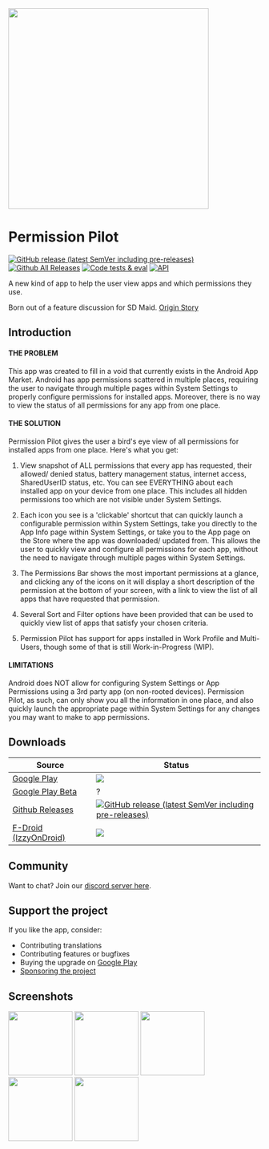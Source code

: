 <img src="https://github.com/d4rken-org/permission-pilot/raw/main/.github/assets/app_banner.png" width="400">

# Permission Pilot

[![GitHub release (latest SemVer including pre-releases)](https://img.shields.io/github/v/release/d4rken-org/permission-pilot?include_prereleases)](https://github.com/d4rken-org/permission-pilot/releases/latest)
[![Github All Releases](https://img.shields.io/github/downloads/d4rken-org/permission-pilot/total.svg)]()
[![Code tests & eval](https://github.com/d4rken-org/permission-pilot/actions/workflows/code-checks.yml/badge.svg)](https://github.com/d4rken-org/permission-pilot/actions/workflows/code-checks.yml)
[![API](https://img.shields.io/badge/API-21%2B-brightgreen.svg?style=flat)](https://android-arsenal.com/api?level=19)

A new kind of app to help the user view apps and which permissions they use.

Born out of a feature discussion for SD Maid. [Origin Story](https://github.com/d4rken-org/permission-pilot/issues/1)

## Introduction

#### THE PROBLEM

This app was created to fill in a void that currently exists in the Android App Market. Android has app permissions scattered in multiple places, requiring the user to navigate through multiple pages within System Settings to properly configure permissions for installed apps. Moreover, there is no way to view the status of all permissions for any app from one place.


#### THE SOLUTION

Permission Pilot gives the user a bird's eye view of all permissions for installed apps from one place. Here's what you get:

1. View snapshot of ALL permissions that every app has requested, their allowed/ denied status, battery management status, internet access, SharedUserID status, etc. You can see EVERYTHING about each installed app on your device from one place. This includes all hidden permissions too which are not visible under System Settings.

2. Each icon you see is a 'clickable' shortcut that can quickly launch a configurable permission within System Settings, take you directly to the App Info page within System Settings, or take you to the App page on the Store where the app was downloaded/ updated from. This allows the user to quickly view and configure all permissions for each app, without the need to navigate through multiple pages within System Settings.

3. The Permissions Bar shows the most important permissions at a glance, and clicking any of the icons on it will display a short description of the permission at the bottom of your screen, with a link to view the list of all apps that have requested that permission.

4. Several Sort and Filter options have been provided that can be used to quickly view list of apps that satisfy your chosen criteria.

5. Permission Pilot has support for apps installed in Work Profile and Multi-Users, though some of that is still Work-in-Progress (WIP).
 

#### LIMITATIONS

Android does NOT allow for configuring System Settings or App Permissions using a 3rd party app (on non-rooted devices). Permission Pilot, as such, can only show you all the information in one place, and also quickly launch the appropriate page within System Settings for any changes you may want to make to app permissions.


## Downloads
| Source                | Status |
|-----------------------|--------|
| [Google Play](https://play.google.com/store/apps/details?id=eu.darken.myperm) | [![](https://img.shields.io/endpoint?color=green&logo=google-play&logoColor=green&url=https%3A%2F%2Fplayshields.herokuapp.com%2Fplay%3Fi%3Deu.darken.myperm%26l%3DAndroid%26m%3D%24version)](https://play.google.com/store/apps/details?id=eu.darken.myperm) |
| [Google Play Beta](https://play.google.com/apps/testing/eu.darken.myperm) | ? |
| [Github Releases](https://github.com/d4rken-org/permission-pilot/release) | [![GitHub release (latest SemVer including pre-releases)](https://img.shields.io/github/v/release/d4rken-org/permission-pilot?include_prereleases&label=GitHub)](https://github.com/d4rken-org/permission-pilot/releases/latest) |
| [F-Droid (IzzyOnDroid)](https://apt.izzysoft.de/packages/eu.darken.myperm/) | [![](https://img.shields.io/endpoint?url=https://apt.izzysoft.de/fdroid/api/v1/shield/eu.darken.myperm)](https://apt.izzysoft.de/packages/eu.darken.myperm/) |

## Community

Want to chat? Join our [discord server here](https://discord.gg/7gGWxfM5yv).

## Support the project

If you like the app, consider:

* Contributing translations
* Contributing features or bugfixes
* Buying the upgrade on [Google Play](https://play.google.com/store/apps/details?id=eu.darken.myperm)
* [Sponsoring the project](https://github.com/sponsors/d4rken)

## Screenshots

<img src="https://raw.githubusercontent.com/d4rken-org/permission-pilot/fastlane/metadata/android/en-US/images/screenshot1.png" width="128">
<img src="https://raw.githubusercontent.com/d4rken-org/permission-pilot/fastlane/metadata/android/en-US/images/screenshot2.png" width="128">
<img src="https://raw.githubusercontent.com/d4rken-org/permission-pilot/fastlane/metadata/android/en-US/images/screenshot3.png" width="128">
<img src="https://raw.githubusercontent.com/d4rken-org/permission-pilot/fastlane/metadata/android/en-US/images/screenshot4.png" width="128">
<img src="https://raw.githubusercontent.com/d4rken-org/permission-pilot/fastlane/metadata/android/en-US/images/screenshot5.png" width="128">